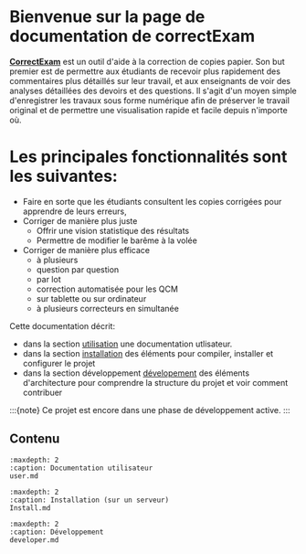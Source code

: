 # Bienvenue sur la page de documentation de correctExam

[**CorrectExam**](https://correctexam.github.io/) est un outil d'aide à la correction de copies papier. 
Son but premier est de permettre aux étudiants de recevoir plus rapidement des commentaires plus détaillés sur leur travail, et aux enseignants de voir des analyses détaillées des devoirs et des questions. Il s'agit d'un moyen simple d'enregistrer les travaux sous forme numérique afin de préserver le travail original et de permettre une visualisation rapide et facile depuis n'importe où.

# Les principales fonctionnalités sont les suivantes: 

- Faire en sorte que les étudiants consultent les copies corrigées pour apprendre de leurs erreurs,
- Corriger de manière plus juste
  - Offrir une vision statistique des résultats
  - Permettre de modifier le barême à la volée
- Corriger de manière plus efficace
  - à plusieurs
  - question par question
  - par lot
  - correction automatisée pour les QCM
  - sur tablette ou sur ordinateur
  - à plusieurs correcteurs en simultanée




Cette documentation décrit: 

- dans la section [utilisation](user1) une documentation utlisateur. 
- dans la section [installation](installation) des éléments pour compiler, installer et configurer le projet
- dans la section développement [dévelopement](developer1) des éléments d'architecture pour comprendre la structure du projet et voir comment contribuer

:::{note}
Ce projet est encore dans une phase de développement active. 
:::


## Contenu


```{toctree}
:maxdepth: 2
:caption: Documentation utilisateur
user.md
```

```{toctree}
:maxdepth: 2
:caption: Installation (sur un serveur)
Install.md
```

```{toctree}
:maxdepth: 2
:caption: Développement
developer.md
```
